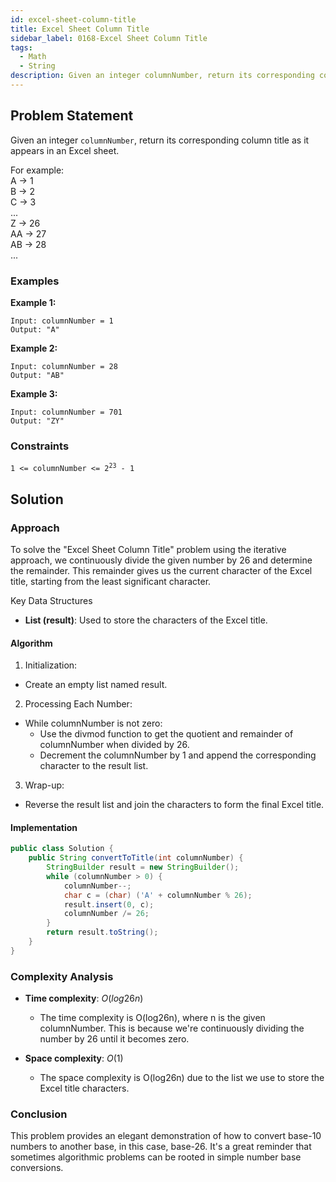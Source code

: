 ```yaml
---
id: excel-sheet-column-title
title: Excel Sheet Column Title
sidebar_label: 0168-Excel Sheet Column Title
tags:
  - Math
  - String
description: Given an integer columnNumber, return its corresponding column title as it appears in an Excel sheet.
---
```


## Problem Statement

Given an integer `columnNumber`, return its corresponding column title as it appears in an Excel sheet.  

For example:  
A -> 1  
B -> 2  
C -> 3  
...  
Z -> 26  
AA -> 27  
AB -> 28   
...  

### Examples

**Example 1:**

```plaintext
Input: columnNumber = 1
Output: "A"
```

**Example 2:**

```plaintext
Input: columnNumber = 28
Output: "AB"
```

**Example 3:**

```plaintext
Input: columnNumber = 701
Output: "ZY"
```

### Constraints

<code>1 <= columnNumber <= 2<sup>23</sup> - 1</code>

## Solution

### Approach 

To solve the "Excel Sheet Column Title" problem using the iterative approach, we continuously divide the given number by 26 and determine the remainder. This remainder gives us the current character of the Excel title, starting from the least significant character.



Key Data Structures
- **List (result)**: Used to store the characters of the Excel title.

#### Algorithm

1. Initialization:  
- Create an empty list named result.   
2. Processing Each Number:  
- While columnNumber is not zero:  
  *  Use the divmod function to get the quotient and remainder of columnNumber when divided by 26.  
  * Decrement the columnNumber by 1 and append the corresponding character to the result list.
3. Wrap-up:
- Reverse the result list and join the characters to form the final Excel title.



#### Implementation

```Java
public class Solution {
    public String convertToTitle(int columnNumber) {
        StringBuilder result = new StringBuilder();
        while (columnNumber > 0) {
            columnNumber--;
            char c = (char) ('A' + columnNumber % 26);
            result.insert(0, c);
            columnNumber /= 26;
        }
        return result.toString();
    }
}
```

### Complexity Analysis

- **Time complexity**: $O(log26n)$
    * The time complexity is O(log26n), where n is the given columnNumber. This is because we're continuously dividing the number by 26 until it becomes zero.

- **Space complexity**: $O(1)$
    * The space complexity is O(log26n) due to the list we use to store the Excel title characters.

### Conclusion

This problem provides an elegant demonstration of how to convert base-10 numbers to another base, in this case, base-26. It's a great reminder that sometimes algorithmic problems can be rooted in simple number base conversions.
